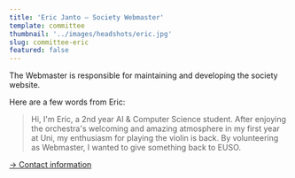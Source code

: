 ```yaml
---
title: 'Eric Janto – Society Webmaster'
template: committee
thumbnail: '../images/headshots/eric.jpg'
slug: committee-eric
featured: false
---
```



The Webmaster is responsible for maintaining and developing the
society website.

Here are a few words from Eric:

> Hi, I'm Eric, a 2nd year AI & Computer Science student. After enjoying the orchestra's welcoming and amazing atmosphere in my first year at Uni, my enthusiasm for playing the violin is back. By volunteering as Webmaster, I wanted to give something back to EUSO.

[→ Contact information](/contact/)